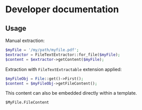 # Developer documentation
## Usage

Manual extraction:

```php
$myFile = '/my/path/myfile.pdf';
$extractor = FileTextExtractor::for_file($myFile);
$content = $extractor->getContent($myFile);
```

Extraction with `FileTextExtractable` extension applied:

```php
$myFileObj = File::get()->First();
$content = $myFileObj->getFileContent();
```

This content can also be embedded directly within a template.

```
$MyFile.FileContent
```
